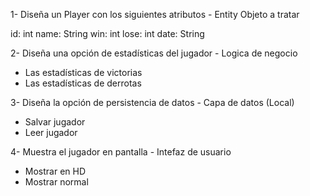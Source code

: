 1- Diseña un Player con los siguientes atributos - Entity Objeto a tratar

id: int
name: String
win: int
lose: int
date: String

2- Diseña una opción de estadísticas del jugador - Logica de negocio

- Las estadísticas de victorias
- Las estadísticas de derrotas

3- Diseña la opción de persistencia de datos - Capa de datos (Local)

- Salvar jugador
- Leer jugador

4- Muestra el jugador en pantalla - Intefaz de usuario

- Mostrar en HD
- Mostrar normal
